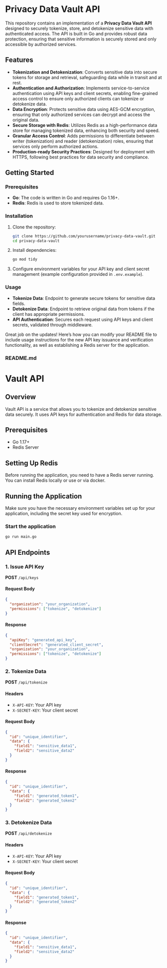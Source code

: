 # Privacy Data Vault API

This repository contains an implementation of a **Privacy Data Vault API** designed to securely tokenize, store, and detokenize sensitive data with authenticated access. The API is built in Go and provides robust data protection, ensuring that sensitive information is securely stored and only accessible by authorized services.

## Features

- **Tokenization and Detokenization**: Converts sensitive data into secure tokens for storage and retrieval, safeguarding data while in transit and at rest.
- **Authentication and Authorization**: Implements service-to-service authentication using API keys and client secrets, enabling fine-grained access control to ensure only authorized clients can tokenize or detokenize data.
- **Data Encryption**: Protects sensitive data using AES-GCM encryption, ensuring that only authorized services can decrypt and access the original data.
- **Secure Storage with Redis**: Utilizes Redis as a high-performance data store for managing tokenized data, enhancing both security and speed.
- **Granular Access Control**: Adds permissions to differentiate between writer (tokenization) and reader (detokenization) roles, ensuring that services only perform authorized actions.
- **Production-ready Security Practices**: Designed for deployment with HTTPS, following best practices for data security and compliance.

## Getting Started

### Prerequisites

- **Go**: The code is written in Go and requires Go 1.16+.
- **Redis**: Redis is used to store tokenized data.

### Installation

1. Clone the repository:

   ```bash
   git clone https://github.com/yourusername/privacy-data-vault.git
   cd privacy-data-vault
   ```

2. Install dependencies:

   ```bash
   go mod tidy
   ```

3. Configure environment variables for your API key and client secret management (example configuration provided in `.env.example`).

### Usage

- **Tokenize Data**: Endpoint to generate secure tokens for sensitive data fields.
- **Detokenize Data**: Endpoint to retrieve original data from tokens if the client has appropriate permissions.
- **API Authentication**: Secures each request using API keys and client secrets, validated through middleware.

Great job on the updates! Here’s how you can modify your README file to include usage instructions for the new API key issuance and verification functionality, as well as establishing a Redis server for the application.

### README.md

# Vault API

## Overview

Vault API is a service that allows you to tokenize and detokenize sensitive data securely. It uses API keys for authentication and Redis for data storage.

## Prerequisites

- Go 1.17+
- Redis Server

## Setting Up Redis

Before running the application, you need to have a Redis server running. You can install Redis locally or use or via docker.

## Running the Application

Make sure you have the necessary environment variables set up for your application, including the secret key used for encryption.

### Start the application

```bash
go run main.go
```

## API Endpoints

### 1. Issue API Key

**POST** `/api/keys`

#### Request Body

```json
{
  "organization": "your_organization",
  "permissions": ["tokenize", "detokenize"]
}
```

#### Response

```json
{
  "apiKey": "generated_api_key",
  "clientSecret": "generated_client_secret",
  "organization": "your_organization",
  "permissions": ["tokenize", "detokenize"]
}
```

### 2. Tokenize Data

**POST** `/api/tokenize`

#### Headers

- `X-API-KEY`: Your API key
- `X-SECRET-KEY`: Your client secret

#### Request Body

```json
{
  "id": "unique_identifier",
  "data": {
    "field1": "sensitive_data1",
    "field2": "sensitive_data2"
  }
}
```

#### Response

```json
{
  "id": "unique_identifier",
  "data": {
    "field1": "generated_token1",
    "field2": "generated_token2"
  }
}
```

### 3. Detokenize Data

**POST** `/api/detokenize`

#### Headers

- `X-API-KEY`: Your API key
- `X-SECRET-KEY`: Your client secret

#### Request Body

```json
{
  "id": "unique_identifier",
  "data": {
    "field1": "generated_token1",
    "field2": "generated_token2"
  }
}
```

#### Response

```json
{
  "id": "unique_identifier",
  "data": {
    "field1": "sensitive_data1",
    "field2": "sensitive_data2"
  }
}
```
